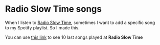 # Radio Slow Time songs

When I listen to [Radio Slow Time](http://slowtime.com.tr/), sometimes I want to add a specific song to my Spotify playlist. So I made this.

You can use [this link](https://saderi.com/slowtime/) to see 10 last songs played at **Radio Slow Time**
